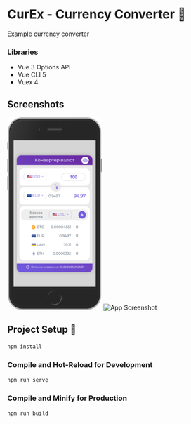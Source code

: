 
# CurEx - Currency Converter 📝  

Example currency converter

### Libraries

- Vue 3 Options API
- Vue CLI 5
- Vuex 4


## Screenshots
![App Screenshot](public/screenshots/curex.png) ![App Screenshot](public/screenshot/curex_green.png)  

## Project Setup 🚀

```sh
npm install
```

### Compile and Hot-Reload for Development

```sh
npm run serve
```

### Compile and Minify for Production

```sh
npm run build
```
